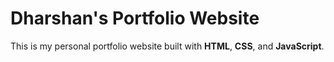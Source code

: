 # Dharshan's Portfolio Website

This is my personal portfolio website built with **HTML**, **CSS**, and **JavaScript**.



